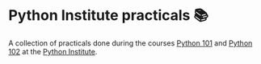 # Python Institute practicals 📚

A collection of practicals done during the courses [Python 101](https://pythoninstitute.org/python-essentials-1) and [Python 102](https://pythoninstitute.org/python-essentials-2) at the [Python Institute](https://pythoninstitute.org/).
